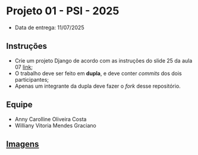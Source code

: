 # Projeto 01 - PSI - 2025

- Data de entrega: 11/07/2025

## Instruções
- Crie um projeto Django de acordo com as instruções do slide 25 da aula 07 [link](https://dvcirilo-ifrn.github.io/psi/slides/aula07.html#25);
- O trabalho deve ser feito em **dupla**, e deve conter *commits* dos dois participantes;
- Apenas um integrante da dupla deve fazer o *fork* desse repositório.

## Equipe
- Anny Carolline Oliveira Costa
- Williany Vitoria Mendes Graciano

## [Imagens](https://drive.google.com/drive/folders/1RGJ6nMRwJAxYNbqkv_P1Wr4RSZbHaE53?usp=sharing)
